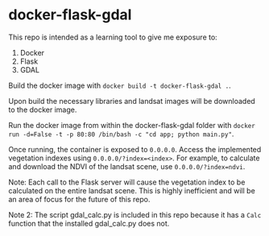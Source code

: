 # docker-flask-gdal

This repo is intended as a learning tool to give me exposure to:
 1. Docker
 2. Flask
 3. GDAL

Build the docker image with `docker build -t docker-flask-gdal .`.

Upon build the necessary libraries and landsat images will be downloaded to the docker image.

Run the docker image from within the docker-flask-gdal folder with `docker run -d=False -t -p 80:80 /bin/bash -c "cd app; python main.py"`.

Once running, the container is exposed to `0.0.0.0`. Access the implemented vegetation indexes using `0.0.0.0/?index=<index>`. For example, to calculate and download the NDVI of the landsat scene, use `0.0.0.0/?index=ndvi`.

Note: Each call to the Flask server will cause the vegetation index to be calculated on the entire landsat scene. This is highly inefficient and will be an area of focus for the future of this repo.

Note 2: The script gdal_calc.py is included in this repo because it has a `Calc` function that the installed gdal_calc.py does not.

